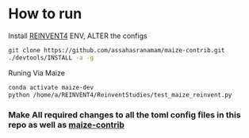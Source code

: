 # How to run

Install [REINVENT4](https://github.com/molecularai/reinvent4.git) ENV, ALTER the configs

```bash
git clone https://github.com/assahasranamam/maize-contrib.git
./devtools/INSTALL -a -g
```
Runing Via Maize

```bash
conda activate maize-dev
python /home/a/REINVENT4/ReinventStudies/test_maize_reinvent.py
```

### Make All required changes to all the toml config files in this repo as well as [maize-contrib](https://github.com/assahasranamam/maize-contrib)
